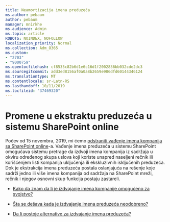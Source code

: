 ```yaml
---
title: Neamortizacija imena preduzeća
ms.author: pebaum
author: pebaum
manager: mnirkhe
ms.audience: Admin
ms.topic: article
ROBOTS: NOINDEX, NOFOLLOW
localization_priority: Normal
ms.collection: Adm_O365
ms.custom:
- "2703"
- "9000759"
ms.openlocfilehash: cf8535c82b6d1e6c16d1f2002836bb032cde2dc3
ms.sourcegitcommit: add3ed8156af0a0a8b2659e906dfd60144346124
ms.translationtype: MT
ms.contentlocale: sr-Latn-RS
ms.lasthandoff: 10/11/2019
ms.locfileid: "37469320"
---
```

# <a name="changes-to-company-name-extraction-in-sharepoint-online"></a>Promene u ekstraktu preduzeća u sistemu SharePoint online

Počev od 15 novembra, 2019, mi ćemo [odstraniti vađenje imena kompanija sa SharePoint online](https://docs.microsoft.com/sharepoint/changes-to-company-name-extraction-in-sharepoint-online)-a. Vađenje imena preduzeća u sistemu SharePoint omogućava sistemu pretrage da izdvoji imena kompanija iz sadržaja u okviru određenog skupa uslova koji koriste unapred naseljeni rečnik ili korišćenjem listi kompanija uključenja ili ekskluzivnih isključenih preduzeća. Dok je ekstrakcija imena preduzeća postala oslanjajuća na rešenje koje sadrži jedno ili više imena kompanija od sadržaja na SharePoint mreži, rečnik i njegov osnovni skup funkcija postaju zastareli.

- [Kako da znam da li je izdvajanje imena kompanije omogućeno za svojstvo?](https://docs.microsoft.com/sharepoint/changes-to-company-name-extraction-in-sharepoint-online#how-do-i-know-if-company-name-extraction-is-enabled-for-a-property)

- [Šta se dešava kada je izdvajanje imena preduzeća neodobreno?](https://docs.microsoft.com/sharepoint/changes-to-company-name-extraction-in-sharepoint-online#what-happens-when-company-name-extraction-is-deprecated) 

- [Da li postoje alternative za izdvajanje imena preduzeća?](https://docs.microsoft.com/sharepoint/changes-to-company-name-extraction-in-sharepoint-online#are-there-alternatives-to-company-name-extraction) 